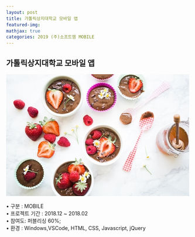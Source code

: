 ```yaml
---
layout: post
title: 가톨릭상지대학교 모바일 앱
featured-img:
mathjax: true
categories: 2019 (주)소프트잼 MOBILE
---
```


## 가톨릭상지대학교 모바일 앱

![00pudding](/images/00pudding.jpg)  

• 구분 : MOBILE  
• 프로젝트 기간 : 2018.12 ~ 2018.02  
• 참여도: 퍼블리싱 60%;  
• 환경 : Windows,VSCode, HTML, CSS, Javascript, jQuery  


